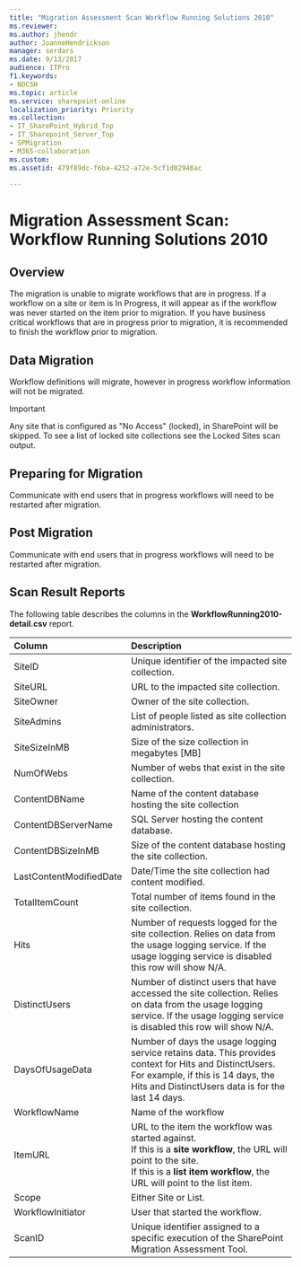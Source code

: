 ```yaml
---
title: "Migration Assessment Scan Workflow Running Solutions 2010"
ms.reviewer: 
ms.author: jhendr
author: JoanneHendrickson
manager: serdars
ms.date: 9/13/2017
audience: ITPro
f1.keywords:
- NOCSH
ms.topic: article
ms.service: sharepoint-online
localization_priority: Priority
ms.collection:
- IT_SharePoint_Hybrid_Top
- IT_Sharepoint_Server_Top
- SPMigration
- M365-collaboration
ms.custom:
ms.assetid: 479f89dc-f6ba-4252-a72e-5cf1d02946ac

---
```


# Migration Assessment Scan: Workflow Running Solutions 2010

## Overview

The migration is unable to migrate workflows that are in progress. If a workflow on a site or item is In Progress, it will appear as if the workflow was never started on the item prior to migration. If you have business critical workflows that are in progress prior to migration, it is recommended to finish the workflow prior to migration.
  
## Data Migration

Workflow definitions will migrate, however in progress workflow information will not be migrated.
  
> [!IMPORTANT]
> Any site that is configured as "No Access" (locked), in SharePoint will be skipped. To see a list of locked site collections see the Locked Sites scan output. 
  
## Preparing for Migration

Communicate with end users that in progress workflows will need to be restarted after migration.
  
## Post Migration

Communicate with end users that in progress workflows will need to be restarted after migration.
  
## Scan Result Reports

The following table describes the columns in the **WorkflowRunning2010-detail.csv** report. 
  
|**Column**|**Description**|
|:-----|:-----|
|SiteID﻿  <br/> |Unique identifier of the impacted site collection.  <br/> |
|SiteURL  <br/> |URL to the impacted site collection.  <br/> |
|SiteOwner  <br/> |Owner of the site collection.  <br/> |
|SiteAdmins  <br/> |List of people listed as site collection administrators.  <br/> |
|SiteSizeInMB  <br/> |Size of the size collection in megabytes [MB]  <br/> |
|NumOfWebs  <br/> |Number of webs that exist in the site collection.  <br/> |
|ContentDBName  <br/> |Name of the content database hosting the site collection  <br/> |
|ContentDBServerName  <br/> |SQL Server hosting the content database.  <br/> |
|ContentDBSizeInMB  <br/> |Size of the content database hosting the site collection.  <br/> |
|LastContentModifiedDate  <br/> |Date/Time the site collection had content modified.  <br/> |
|TotalItemCount  <br/> |Total number of items found in the site collection.  <br/> |
|Hits  <br/> |Number of requests logged for the site collection. Relies on data from the usage logging service. If the usage logging service is disabled this row will show N/A.  <br/> |
|DistinctUsers  <br/> |Number of distinct users that have accessed the site collection. Relies on data from the usage logging service. If the usage logging service is disabled this row will show N/A.  <br/> |
|DaysOfUsageData  <br/> |Number of days the usage logging service retains data. This provides context for Hits and DistinctUsers. For example, if this is 14 days, the Hits and DistinctUsers data is for the last 14 days.  <br/> |
|WorkflowName  <br/> |Name of the workflow  <br/> |
|ItemURL  <br/> |URL to the item the workflow was started against.  <br/> If this is a **site workflow**, the URL will point to the site.  <br/> If this is a **list item workflow**, the URL will point to the list item.  <br/> |
|Scope  <br/> |Either Site or List.  <br/> |
|WorkflowInitiator  <br/> |User that started the workflow.  <br/> |
|ScanID  <br/> |Unique identifier assigned to a specific execution of the SharePoint Migration Assessment Tool.  <br/> |
   

